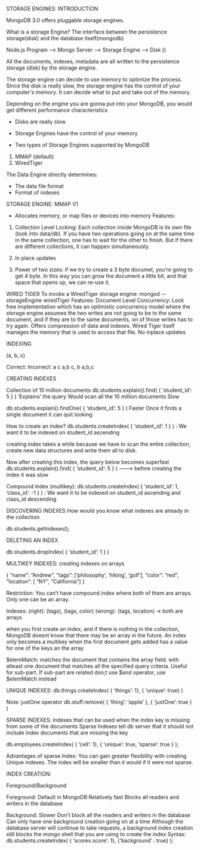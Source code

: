 STORAGE ENGINES: INTRODUCTION

MongoDB 3.0 offers pluggable storage engines.

What is a storage Engine?
The interface between the persistence storage(disk) and the database itself(mongodb)

Node.js Program --> Mongo Server --> Storage Engine --> Disk ()

All the documents, indexes, metadata are all written to the persistence storage (disk) by the storage engine.

The storage engine can decide to use memory to optimize the process. SInce the disk is really slow, the storage engine has the
control of your computer's memory. It can decide what to put and take out of the memory.

Depending on the engine you are gonna put into your MongoDB, you would get different performance characteristics

- Disks are really slow
- Storage Engines have the control of your memory

- Two types of Storage Engines supported by MongoDB
1. MMAP (default)
2. WiredTiger

The Data Engine directly determines:
- The data file format
- Format of indexes


STORAGE ENGINE: MMAP V1

- Allocates memory, or map files or devices into memory
Features:
1. Collection Level Locking:
Each collection inside MongoDB is its own file (look into data/db). If you have two operations going on at the same time in
the same collection, one has to wait for the other to finish. But if there are different collections, it can happen simultaneously.




2. In place updates
3. Power of two sizes: if we try to create a 3 byte documet, you’re going to get 4 byte. In this way you can grow the document a little bit, and that space that opens up, we can re-use it.



WIRED TIGER
To invoke a WiredTiger storage engine:
mongod --storageEngine wiredTiger
Features:
Document Level Concurrency: Lock free implementation which has an optimistic concurrency model where the storage engine assumes the two writes are not going to be to the same document, and if they are to the same documents, on of those writes has to try again.
Offers compression of data and indexes. Wired Tiger itself manages the memory that is used to access that file.
No inplace updates



INDEXING

(a, b, c)

Correct:		                 Incorrect:
a					c
a,b					c, b
a,b,c

CREATING INDEXES

Collection of 10 million documents
db.students.explain().find( { ‘student_id’: 5 } )
‘Explains’ the query
Would scan all the 10 million documents
Slow

db.students.explain().findOne( { ‘student_id’: 5 } )
Faster
Once it finds a single document it can quit looking


How to create an index?
db.students.createIndex( { ‘student_id’: 1 } ) :
We want it to be indexed on student_id ascending

creating index takes a while because we have to scan the entire collection, create new data structures and write them all to disk.

Now after creating this index, the query below becomes superfast
db.students.explain().find( { ‘student_id’: 5 } )  ---> before creating the index it was slow

Compound Index (multikey):
db.students.createIndex( { ‘student_id’: 1, ‘class_id’: -1 } ) :
We want it to be indexed on student_id ascending and class_id descending


DISCOVERING INDEXES
How would you know what indexes are already in the collection

db.students.getIndexes();

DELETING AN INDEX

db.students.dropIndex( { ‘student_id’: 1 } )


MULTIKEY INDEXES: creating indexes on arrays

{
	“name”: “Andrew”,
	“tags”: [‘philosophy’, ‘hiking’, ‘golf’],
	“color”: “red”,
	“location”: [ “NY”, “California”]
}

Restriction:
You can’t have compound index where both of them are arrays. Only one can be an array.

Indexes:
(right):  (tags), (tags, color)
(wrong): (tags, location) → both are arrays




when you first create an index, and if there is nothing in the collection, MongoDB doesnt know that there may be an array in the future. An index only becomes a multikey when the first document gets added has a value for one of the keys an the array


$elemMatch: matches the document that contains the array field. with atleast one document that matches all the specified query criteria. Useful for sub-part.
If sub-part are related don;t use $and operator, use $elemMatch instead


UNIQUE INDEXES:
db.things.createIndex( { ‘things’: 1}, { ‘unique’: true} )

Note: justOne operator
db.stuff.remove( { ‘thing’: ‘apple’ }, { ‘justOne’: true } )


SPARSE INDEXES:
Indexes that can be used when the index key is missing from some of the documents
 Sparse Indexes tell db server that it should not include index documents that are missing the key

db.employees.createIndex( { ‘cell’: 1}, { ‘unique’: true, ‘sparse’: true } );

Advantages of sparse Index:
You can gain greater flexibility with creating Unique indexes.
The index will be smaller than it would if it were not sparse.


INDEX CREATION:

Foreground/Background

Foreground:
Default in MongoDB
Relatively fast
Blocks all readers and writers in the database

Background:
Slower
Don’t block all the readers and writers in the database
Can only have one background creation going on at a time
Although the database server will continue to take requests, a background index creation still blocks the mongo shell that you are using to create the index
Syntax: db.students.createIndex( { ‘scores.score’: 1}, {‘background’ : true} );
